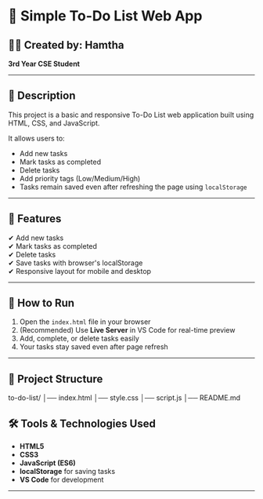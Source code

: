 # 📝 Simple To-Do List Web App

## 👩‍💻 Created by: Hamtha  
**3rd Year CSE Student**  

---

## 📖 Description
This project is a basic and responsive To-Do List web application built using HTML, CSS, and JavaScript.  

It allows users to:
- Add new tasks  
- Mark tasks as completed  
- Delete tasks 
- Add priority tags (Low/Medium/High) 
- Tasks remain saved even after refreshing the page using `localStorage`

---

## 🎯 Features
✔ Add new tasks  
✔ Mark tasks as completed  
✔ Delete tasks  
✔ Save tasks with browser's localStorage  
✔ Responsive layout for mobile and desktop  

---

## 🚀 How to Run
1. Open the `index.html` file in your browser  
2. (Recommended) Use **Live Server** in VS Code for real-time preview  
3. Add, complete, or delete tasks easily  
4. Your tasks stay saved even after page refresh  

---

## 📂 Project Structure
to-do-list/
│── index.html
│── style.css
│── script.js
│── README.md
## 🛠️ Tools & Technologies Used
- **HTML5**  
- **CSS3**  
- **JavaScript (ES6)**  
- **localStorage** for saving tasks  
- **VS Code** for development  

---


